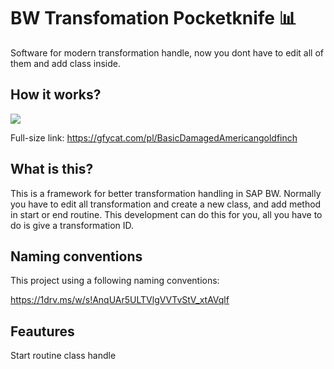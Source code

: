 # BW Transfomation Pocketknife :bar_chart:

Software for modern transformation handle, now you dont have to edit all of them and add class inside.

## How it works?

![](promo_video.gif)

Full-size link: https://gfycat.com/pl/BasicDamagedAmericangoldfinch

## What is this?

This is a framework for better transformation handling in SAP BW. Normally you have to edit all transformation and create a new class, and add method in start or end routine. This development can do this for you, all you have to do is give a transformation ID.

## Naming conventions

This project using a following naming conventions:

https://1drv.ms/w/s!AnqUAr5ULTVlgVVTvStV_xtAVqlf

## Feautures

Start routine class handle


